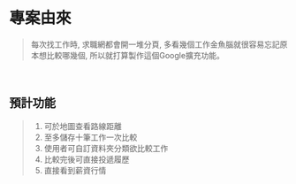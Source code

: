 # 專案由來
> 每次找工作時, 求職網都會開一堆分頁, 多看幾個工作金魚腦就很容易忘記原本想比較哪幾個, 所以就打算製作這個Google擴充功能。

<br />

## 預計功能

> 1. 可於地圖查看路線距離
> 2. 至多儲存十筆工作一次比較
> 3. 使用者可自訂資料夾分類欲比較工作
> 4. 比較完後可直接投遞履歷
> 5. 直接看到薪資行情

<br />